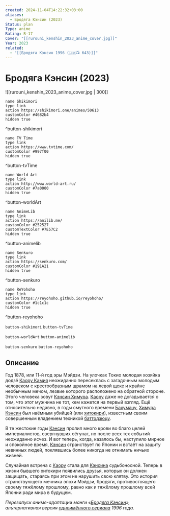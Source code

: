 ```yaml
---
created: 2024-11-04T14:22:32+03:00
aliases:
  - Бродяга Кэнсин (2023)
Status: plan
Type: anime
Rating: R-17
Cover: "[[rurouni_kenshin_2023_anime_cover.jpg]]"
Year: 2023
related:
  - "[[Бродяга Кэнсин 1996 (🇯🇵📺 643)]]"
---
```


# Бродяга Кэнсин (2023)

![[rurouni_kenshin_2023_anime_cover.jpg | 300]]

```button
name Shikimori
type link
action https://shikimori.one/animes/50613
customColor #4682b4
hidden true
```
^button-shikimori

```button
name TV Time
type link
action https://www.tvtime.com/
customColor #997f00
hidden true
```
^button-tvTime

```button
name World Art
type link
action http://www.world-art.ru/
customColor #7a0000
hidden true
```
^button-worldArt

```button
name AnimeLib
type link
action https://anilib.me/
customColor #252527
customTextColor #7E57C2
hidden true
```
^button-animelib

```button
name Senkuro
type link
action https://senkuro.com/
customColor #191A21
hidden true
```
^button-senkuro

```button
name ReYohoho
type link
action https://reyohoho.github.io/reyohoho/
customColor #1c1c1c
hidden true
```
^button-reyohoho

`button-shikimori` `button-tvTime`

`button-worldArt` `button-animelib`

`button-senkuro` `button-reyohoho`

## Описание

Год 1878, или 11-й год эры Мэйдзи. На улочках Токио молодая хозяйка додзё [Каору Камия](https://shikimori.one/characters/148-kaoru-kamiya) неожиданно пересеклась с загадочным молодым человеком с крестообразным шрамом на левой щеке и крайне необычным мечом, лезвие которого расположено на обратной стороне. Этого человека зовут [Кэнсин Химура](https://shikimori.one/characters/147-kenshin-himura). [Каору](https://shikimori.one/characters/148-kaoru-kamiya) даже не догадывается о том, что этот мужчина не тот, кем кажется на первый взгляд. Ещё относительно недавно, в годы смутного времени [Бакумацу](https://ru.wikipedia.org/wiki/Бакумацу), [Химура Кэнсин](https://shikimori.one/characters/147-kenshin-himura) был наёмным убийцей (или [хитокири](https://ru.wikipedia.org/wiki/Хитокири)), известным своим совершенным владением техникой [баттодзюцу](https://ru.wikipedia.org/wiki/Баттодзюцу). 

В те жестокие годы [Кэнсин](https://shikimori.one/characters/147-kenshin-himura) пролил много крови во благо целей империалистов, свергнувших сёгунат, но после всех тех событий неожиданно исчез. И вот теперь, когда, казалось бы, наступило мирное и спокойное время, [Кэнсин](https://shikimori.one/characters/147-kenshin-himura) странствует по Японии и встаёт на защиту невинных людей, поклявшись более никогда не отнимать ничьих жизней. 

Случайная встреча с [Каору](https://shikimori.one/characters/148-kaoru-kamiya) стала для [Кэнсина](https://shikimori.one/characters/147-kenshin-himura) судьбоносной. Теперь в жизни бывшего хитокири появились друзья, которых он должен защищать, стараясь при этом не нарушить свою клятву. Это история странствующего мечника эпохи Мэйдзи, бродяги, противостоящего своему тяжёлому прошлому, равно как и тяжёлому прошлому всей Японии ради мира в будущем.

<em>Перезапуск аниме-адаптации манги «[Бродяга Кэнсин](https://shikimori.one/mangas/22-rurouni-kenshin-meiji-kenkaku-romantan)», альтернативная версия [одноимённого сериала](https://shikimori.one/animes/z45-rurouni-kenshin-meiji-kenkaku-romantan) 1996 года.</em>

